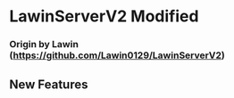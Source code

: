 # LawinServerV2 Modified
###  Origin by Lawin (https://github.com/Lawin0129/LawinServerV2)

## New Features

